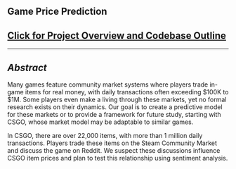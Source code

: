 

## Game Price Prediction

## [Click for Project Overview and Codebase Outline](https://excalidraw.com/#json=nqYsh8s0g-LuoIzYaE6yZ,NMSS-Nl8elcSVhzvFUicwg)

-----------
*Abstract*
-----------

Many games feature community market systems where players trade in-game items for real money, with daily transactions often exceeding $100K to $1M. Some players even make a living through these markets, yet no formal research exists on their dynamics. Our goal is to create a predictive model for these markets or to provide a framework for future study, starting with CSGO, whose market model may be adaptable to similar games.

In CSGO, there are over 22,000 items, with more than 1 million daily transactions. Players trade these items on the Steam Community Market and discuss the game on Reddit. We suspect these discussions influence CSGO item prices and plan to test this relationship using sentiment analysis.
